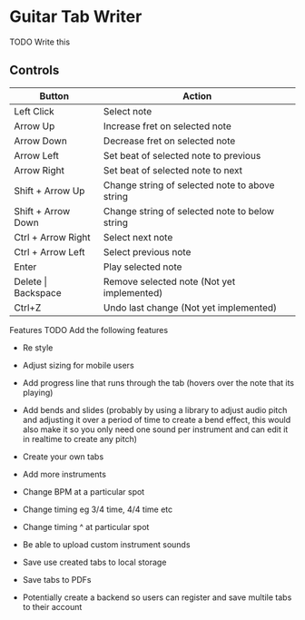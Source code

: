 # Guitar Tab Writer

TODO Write this

## Controls

| Button              | Action                                         |
| ------------------- | ---------------------------------------------- |
| Left Click          | Select note                                    |
| Arrow Up            | Increase fret on selected note                 |
| Arrow Down          | Decrease fret on selected note                 |
| Arrow Left          | Set beat of selected note to previous          |
| Arrow Right         | Set beat of selected note to next              |
| Shift + Arrow Up    | Change string of selected note to above string |
| Shift + Arrow Down  | Change string of selected note to below string |
| Ctrl + Arrow Right  | Select next note                               |
| Ctrl + Arrow Left   | Select previous note                           |
| Enter               | Play selected note                             |
| Delete \| Backspace | Remove selected note (Not yet implemented)     |
| Ctrl+Z              | Undo last change (Not yet implemented)         |

Features
TODO Add the following features

- Re style
- Adjust sizing for mobile users

- Add progress line that runs through the tab (hovers over the note that its playing)
- Add bends and slides (probably by using a library to adjust audio pitch and adjusting it over a period of time to create a bend effect, this would also make it so you only need one sound per instrument and can edit it in realtime to create any pitch)
- Create your own tabs
- Add more instruments
- Change BPM at a particular spot
- Change timing eg 3/4 time, 4/4 time etc
- Change timing ^ at particular spot
- Be able to upload custom instrument sounds
- Save use created tabs to local storage
- Save tabs to PDFs
- Potentially create a backend so users can register and save multile tabs to their account
